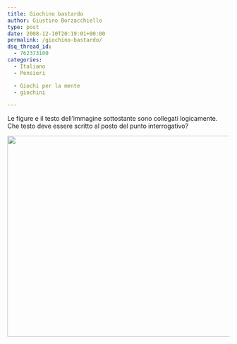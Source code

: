 ```yaml
---
title: Giochino bastardo
author: Giustino Borzacchiello
type: post
date: 2008-12-10T20:19:01+00:00
permalink: /giochino-bastardo/
dsq_thread_id:
  - 762373100
categories:
  - Italiano
  - Pensieri

  - Giochi per la mente
  - giochini

---
```

Le figure e il testo dell&#8217;immagine sottostante sono collegati logicamente. Che testo deve essere scritto al posto del punto interrogativo?

[<img class="aligncenter size-full wp-image-479" title="schermata-gbrainy" src="https://i2.wp.com/v1.giustino.blog/wp-content/uploads/2008/12/schermata-gbrainy.png?resize=595%2C455" alt="" width="595" height="455" data-recalc-dims="1" />][1]

 [1]: https://i2.wp.com/v1.giustino.blog/wp-content/uploads/2008/12/schermata-gbrainy.png